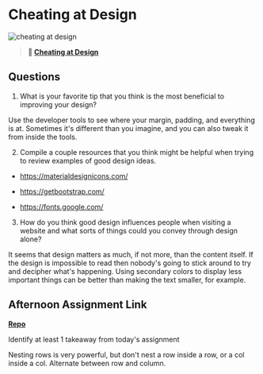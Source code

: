 # Cheating at Design

![cheating at design](https://bcw.blob.core.windows.net/public/img/courses/5247609446691139)

> **📖 [Cheating at Design](https://codeworksacademy.com/fs-student-guide/resources/wk1/04-Cheating-at-Design)**

## Questions

1. What is your favorite tip that you think is the most beneficial to improving your design?

Use the developer tools to see where your margin, padding, and everything is at. Sometimes it's different than you imagine, and you can also tweak it from inside the tools. 

2. Compile a couple resources that you think might be helpful when trying to review examples of good design ideas.

- https://materialdesignicons.com/ 

- https://getbootstrap.com/ 

- https://fonts.google.com/

3. How do you think good design influences people when visiting a website and what sorts of things could you convey through design alone?

It seems that design matters as much, if not more, than the content itself. If the design is impossible to read then nobody's going to stick around to try and decipher what's happening. Using secondary colors to display less important things can be better than making the text smaller, for example. 

## Afternoon Assignment Link

**[Repo](https://tristanfj.github.io/poets-only/)**

Identify at least 1 takeaway from today's assignment

Nesting rows is very powerful, but don't nest a row inside a row, or a col inside a col. Alternate between row and column. 